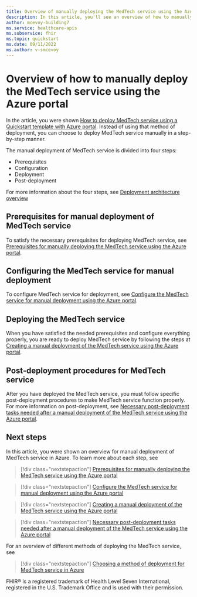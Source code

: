 ```yaml
---
title: Overview of manually deploying the MedTech service using the Azure portal - Azure Health Data Services
description: In this article, you'll see an overview of how to manually deploy the MedTech service in the Azure portal.
author: mcevoy-building7
ms.service: healthcare-apis
ms.subservice: fhir
ms.topic: quickstart
ms.date: 09/11/2022
ms.author: v-smcevoy
---
```


# Overview of how to manually deploy the MedTech service using the Azure portal

In the article, you were shown [How to deploy MedTech service using a Quickstart template with Azure portal](deploy-02-new-button.md). Instead of using that method of deployment, you can choose to deploy MedTech service manually in a step-by-step manner.

The manual deployment of MedTech service is divided into four steps:

- Prerequisites
- Configuration
- Deployment
- Post-deployment

For more information about the four steps, see [Deployment architecture overview](deploy-iot-connector-in-azure.md#deployment-architecture-overview)

## Prerequisites for manual deployment of MedTech service

To satisfy the necessary prerequisites for deploying MedTech service, see [Prerequisites for manually deploying the MedTech service using the Azure portal](deploy-04-new-prereq.md).

## Configuring the MedTech service for manual deployment

To configure MedTech service for deployment, see [Configure the MedTech service for manual deployment using the Azure portal](deploy-05-new-config.md).

## Deploying the MedTech service

When you have satisfied the needed prerequisites and configure everything properly, you are ready to deploy MedTech service by following the steps at [Creating a manual deployment of the MedTech service using the Azure portal](deploy-06-new-deploy.md).

## Post-deployment procedures for MedTech service

After you have deployed the MedTech service, you must follow specific post-deployment procedures to make MedTech service function properly. For more information on post-deployment, see [Necessary post-deployment tasks needed after a manual deployment of the MedTech service using the Azure portal](deploy-07-new-post-deploy.md).

## Next steps

In this article, you were shown an overview for manual deployment of MedTech service in Azure. To learn more about each step, see

>[!div class="nextstepaction"]
>[Prerequisites for manually deploying the MedTech service using the Azure portal](deploy-04-new-prereq.md)

>[!div class="nextstepaction"]
>[Configure the MedTech service for manual deployment using the Azure portal](deploy-05-new-config.md)

>[!div class="nextstepaction"]
>[Creating a manual deployment of the MedTech service using the Azure portal](deploy-06-new-deploy.md)

>[!div class="nextstepaction"]
>[Necessary post-deployment tasks needed after a manual deployment of the MedTech service using the Azure portal](deploy-07-new-post-deploy.md)

For an overview of different methods of deploying the MedTech service, see

>[!div class="nextstepaction"]
>[Choosing a method of deployment for MedTech service in Azure](deploy-iot-connector-in-azure.md)

FHIR&#174; is a registered trademark of Health Level Seven International, registered in the U.S. Trademark Office and is used with their permission.

